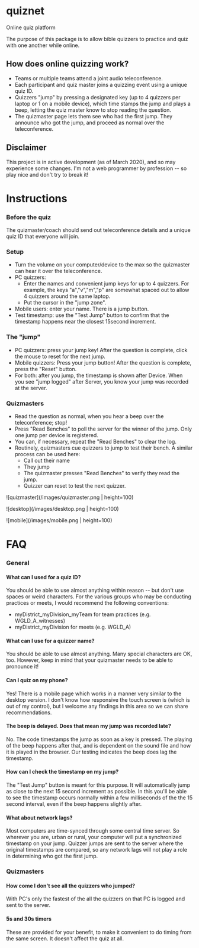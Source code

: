 # quiznet
Online quiz platform

The purpose of this package is to allow bible quizzers to practice and quiz with one another while online.

## How does online quizzing work?

 - Teams or multiple teams attend a joint audio teleconference.
 - Each participant and quiz master joins a quizzing event using a unique quiz ID.
 - Quizzers "jump" by pressing a designated key (up to 4 quizzers per laptop or 1 on a mobile device), 
   which time stamps the jump and plays a beep, letting the quiz master know to stop reading the question.
 - The quizmaster page lets them see who had the first jump.  They announce who got the jump, and proceed 
   as normal over the teleconference.

## Disclaimer
This project is in active development (as of March 2020), and so may experience some changes.  I'm not a 
web programmer by profession -- so play nice and don't try to break it!

# Instructions

### Before the quiz
The quizmaster/coach should send out teleconference details and a unique quiz ID that everyone will join.

### Setup
   - Turn the volume on your computer/device to the max so the quizmaster can hear it over the teleconference.
   - PC quizzers:
     - Enter the names and convenient jump keys for up to 4 quizzers.  For example, the keys "a","v","m","p"
       are somewhat spaced out to allow 4 quizzers around the same laptop.
     - Put the cursor in the "jump zone".
   - Mobile users: enter your name.  There is a jump button.
   - Test timestamp: use the "Test Jump" button to confirm that the timestamp happens near the closest 15second increment.
### The "jump"
   - PC quizzers: press your jump key!  After the question is complete, click the mouse to reset for the next jump.
   - Mobile quizzers: Press your jump button!  After the question is complete, press the "Reset" button.
   - For both: after you jump, the timestamp is shown after Device.  When you see "jump logged" after Server, you know your
     jump was recorded at the server.
### Quizmasters
 - Read the question as normal, when you hear a beep over the teleconference; stop!
 - Press "Read Benches" to poll the server for the winner of the jump.  Only one jump per device is registered.
 - You can, if necessary, repeat the "Read Benches" to clear the log.
 - Routinely, quizmasters cue quizzers to jump to test their bench.  A similar process can be used here:
   - Call out their name
   - They jump
   - The quizmaster presses "Read Benches" to verify they read the jump.
   - Quizzer can reset to test the next quizzer.
   
![quizmaster](/images/quizmaster.png | height=100)

![desktop](/images/desktop.png | height=100)

![mobile](/images/mobile.png | height=100)

# FAQ

### General
#### What can I used for a quiz ID?
You should be able to use almost anything within reason -- but don't use spaces or weird characters.  For the
various groups who may be conducting practices or meets, I would recommend the following conventions:

 - myDistrict_myDivision_myTeam for team practices (e.g. WGLD_A_witnesses)
 - myDistrict_myDivision for meets (e.g. WGLD_A)

#### What can I use for a quizzer name?
You should be able to use almost anything.  Many special characters are OK, too.  However, keep in mind that your 
quizmaster needs to be able to pronounce it!

#### Can I quiz on my phone?
Yes!  There is a mobile page which works in a manner very similar to the desktop version.  I don't know how responsive the
touch screen is (which is out of my control), but I welcome any findings in this area so we can share recommendations.

#### The beep is delayed.  Does that mean my jump was recorded late?
No.  The code timestamps the jump as soon as a key is pressed.  The playing of the beep happens after that, and 
is dependent on the sound file and how it is played in the browser.  Our testing indicates the beep does lag the
timestamp.

#### How can I check the timestamp on my jump?
The "Test Jump" button is meant for this purpose.  It will automatically jump as close to the next 15 second increment
as possible.  In this you'll be able to see the timestamp occurs normally within a few milliseconds of the the 15 second
interval, even if the beep happens slightly after.

#### What about network lags?
Most computers are time-synced through some central time server.  So wherever you are, urban or rural, your computer 
will put a synchronized timestamp on your jump.  Quizzer jumps are sent to the server where the original timestamps are 
compared, so any network lags will not play a role in determining who got the first jump.

### Quizmasters
#### How come I don't see all the quizzers who jumped?
With PC's only the fastest of the all the quizzers on that PC is logged and sent to the server.

#### 5s and 30s timers
These are provided for your benefit, to make it convenient to do timing from the same screen.  It doesn't affect the quiz at all.
